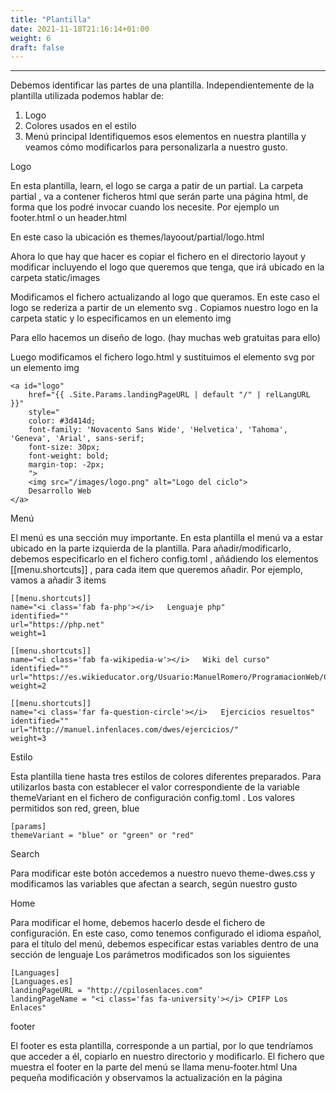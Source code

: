```yaml
---
title: "Plantilla"
date: 2021-11-18T21:16:14+01:00
weight: 6
draft: false
---
```

***
Debemos identificar las partes de una plantilla. Independientemente de la plantilla utilizada podemos hablar de:

1. Logo
2. Colores usados en el estilo
3. Menú principal Identifiquemos esos elementos en nuestra plantilla y veamos cómo modificarlos para personalizarla a nuestro gusto.

Logo

En esta plantilla, learn, el logo se carga a patir de un partial. La carpeta partial , va a contener ficheros html que serán parte una página html, de forma que los podré invocar cuando los necesite. Por ejemplo un footer.html o un header.html

En este caso la ubicación es themes/layoout/partial/logo.html

Ahora lo que hay que hacer es copiar el fichero en el directorio layout y modificar incluyendo el logo que queremos que tenga, que irá ubicado en la carpeta static/images 

Modificamos el fichero actualizando al logo que queramos. En este caso el logo se rederiza a partir de un elemento svg . Copiamos nuestro logo en la carpeta static y lo especificamos en un elemento img

Para ello hacemos un diseño de logo. (hay muchas web gratuitas para ello)

Luego modificamos el fichero logo.html y sustituimos el elemento svg por un elemento img 

    <a id="logo"
        href="{{ .Site.Params.landingPageURL | default "/" | relLangURL }}"
        style="
        color: #3d414d;
        font-family: 'Novacento Sans Wide', 'Helvetica', 'Tahoma', 'Geneva', 'Arial', sans-serif;
        font-size: 30px;
        font-weight: bold;
        margin-top: -2px;
        ">
        <img src="/images/logo.png" alt="Logo del ciclo">
        Desarrollo Web
    </a>

Menú

El menú es una sección muy importante. En esta plantilla el menú va a estar ubicado en la parte izquierda de la plantilla. Para añadir/modificarlo, debemos especificarlo en el fichero config.toml , añádiendo los elementos [[menu.shortcuts]] , para cada item que queremos añadir. Por ejemplo, vamos a añadir 3 items

    [[menu.shortcuts]]
    name="<i class='fab fa-php'></i>   Lenguaje php"
    identified=""
    url="https://php.net"
    weight=1

    [[menu.shortcuts]]
    name="<i class='fab fa-wikipedia-w'></i>   Wiki del curso"
    identified=""
    url="https://es.wikieducator.org/Usuario:ManuelRomero/ProgramacionWeb/Contenido"
    weight=2

    [[menu.shortcuts]]
    name="<i class='far fa-question-circle'></i>   Ejercicios resueltos"
    identified=""
    url="http://manuel.infenlaces.com/dwes/ejercicios/"
    weight=3

Estilo

Esta plantilla tiene hasta tres estilos de colores diferentes preparados. Para utilizarlos basta con establecer el valor correspondiente de la variable themeVariant en el fichero de configuración config.toml . Los valores permitidos son red, green, blue

    [params]
    themeVariant = "blue" or "green" or "red"

Search

Para modificar este botón accedemos a nuestro nuevo theme-dwes.css y modificamos las variables que afectan a search, según nuestro gusto

Home

Para modificar el home, debemos hacerlo desde el fichero de configuración. En este caso, como tenemos configurado el idioma español, para el título del menú, debemos especificar estas variables dentro de una sección de lenguaje Los parámetros modificados son los siguientes

    [Languages]
    [Languages.es]
    landingPageURL = "http://cpilosenlaces.com"
    landingPageName = "<i class='fas fa-university'></i> CPIFP Los Enlaces"

footer

El footer es esta plantilla, corresponde a un partial, por lo que tendríamos que acceder a él, copiarlo en nuestro directorio y modificarlo. El fichero que muestra el footer en la parte del menú se llama menu-footer.html Una pequeña modificación y observamos la actualización en la página 

